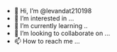 - 👋 Hi, I’m @levandat210198
- 👀 I’m interested in ...
- 🌱 I’m currently learning .. 
- 💞️ I’m looking to collaborate on ...
- 📫 How to reach me ...

<!---
levandat210198/levandat210198 is a ✨ special ✨ repository because its `README.md` (this file) appears on your GitHub profile.
You can click the Preview link to take a look at your changes.
--->

